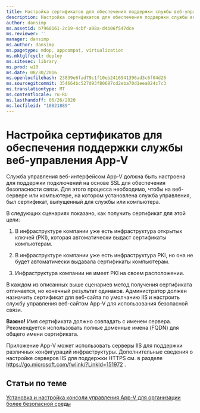 ```yaml
---
title: Настройка сертификатов для обеспечения поддержки службы веб-управления App-V
description: Настройка сертификатов для обеспечения поддержки службы веб-управления App-V
author: dansimp
ms.assetid: b7960161-2c19-4cbf-a98a-d4b06f547dce
ms.reviewer: ''
manager: dansimp
ms.author: dansimp
ms.pagetype: mdop, appcompat, virtualization
ms.mktglfcycl: deploy
ms.sitesec: library
ms.prod: w10
ms.date: 08/30/2016
ms.openlocfilehash: 23839e6fad79c1f10eb2416941396ad3c6f04d26
ms.sourcegitcommit: 354664bc527d93f80687cd2eba70d1eea024c7c3
ms.translationtype: MT
ms.contentlocale: ru-RU
ms.lasthandoff: 06/26/2020
ms.locfileid: "10821889"
---
```

# Настройка сертификатов для обеспечения поддержки службы веб-управления App-V


Служба управления веб-интерфейсом App-V должна быть настроена для поддержки подключений на основе SSL для обеспечения безопасности связи. Для этого процесса необходимо, чтобы на веб-сервере или компьютере, на котором установлена служба управления, был сертификат, выпущенный для службы или компьютера.

В следующих сценариях показано, как получить сертификат для этой цели:

1.  В инфраструктуре компании уже есть инфраструктура открытых ключей (PKI), которая автоматически выдаст сертификаты компьютерам.

2.  В инфраструктуре компании уже есть инфраструктура PKI, но она не будет автоматически выдавала сертификаты компьютерам.

3.  Инфраструктура компании не имеет PKI на своем расположении.

В каждом из описанных выше сценариев метод получения сертификата отличается, но конечный результат одинаков. Администратор должен назначить сертификат для веб-сайта по умолчанию IIS и настроить службу управления веб-сайтом App-V для использования безопасной связи.

**Важно!**  Имя сертификата должно совпадать с именем сервера. Рекомендуется использовать полные доменные имена (FQDN) для общего имени сертификата.

 

Приложение App-V может использовать серверы IIS для поддержки различных конфигураций инфраструктуры. Дополнительные сведения о настройке серверов IIS для поддержки HTTPS см. в разделе <https://go.microsoft.com/fwlink/?LinkId=151972> .

## Статьи по теме


[Установка и настройка консоли управления App-V для организации более безопасной среды](how-to-install-and-configure-the-app-v-management-console-for-a-more-secure-environment.md)

 

 





